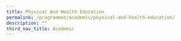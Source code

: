 ```yaml
---
title: Physical And Health Education
permalink: /programmes/academic/physical-and-health-education/
description: ""
third_nav_title: Academic
---
```

